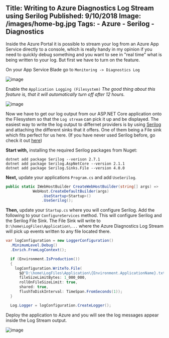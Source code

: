 Title: Writing to Azure Diagnostics Log Stream using Serilog
Published: 9/10/2018
Image: /images/home-bg.jpg
Tags: 
    - Azure
    - Serilog
    - Diagnostics
---

Inside the Azure Portal it is possible to stream your log from an Azure App Service directly to a console, which is really handy in my opinion if you need to quickly debug something and you want to see in "real time" what is being written to your log. But first we have to turn on the feature.

On your App Service Blade go to `Monitoring -> Diagnostics Log`

![image](/posts/images/Monitoring.png)
 
Enable the `Application Logging (Filesystem)` *The good thing about this feature is, that it will automatically turn off after 12 hours.*

![image](/posts/images/ApplicationLogging.png)

Now we have to get our log output from our ASP.NET Core application onto the Filesystem so that the `Log stream` can pick it up and be displayed. The easiest way to write the log output to differnet providers is by using [Serilog](https://serilog.net/) and attaching the different sinks that it offers. One of them being a File sink which fits perfect for us here. (If you have never used Serilog before, go check it out [here](https://serilog.net/))

**Start with,** installing the required Serilog packages from Nuget:
```
dotnet add package Serilog --verison 2.7.1
dotnet add package Serilog.AspNetCore --version 2.1.1
dotnet add package Serilog.Sinks.File --version 4.0.0
```

**Next,** update your applications `Program.cs` and add `UseSerilog`.

```csharp
public static IWebHostBuilder CreateWebHostBuilder(string[] args) =>
            WebHost.CreateDefaultBuilder(args)
                .UseStartup<Startup>()
                .UseSerilog();
```

**Then,** update your `Startup.cs` where you will configure Serilog. Add the following to your `ConfigureServices` method. This will configure Serilog and the Serilog File Sink. The File Sink will write to `D:\home\LogFiles\Application\...` where the Azure Diagnostics Log Stream will pick up events written to any file located there.

```csharp
var logConfiguration = new LoggerConfiguration()
  .MinimumLevel.Debug()
  .Enrich.FromLogContext();

  if (Environment.IsProduction())
  {
    logConfiguration.WriteTo.File(
      $@"D:\home\LogFiles\Application\{Environment.ApplicationName}.txt",
      fileSizeLimitBytes: 1_000_000,
      rollOnFileSizeLimit: true,
      shared: true,
      flushToDiskInterval: TimeSpan.FromSeconds(1));
  }

  Log.Logger = logConfiguration.CreateLogger();
```

Deploy the application to Azure and you will see the log messages appear inside the Log Stream output.

![image](/posts/images/LogStream.png)
